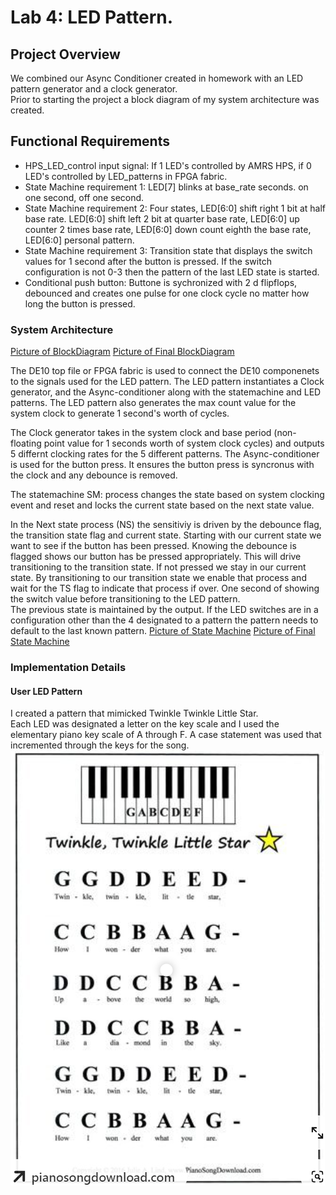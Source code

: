 # Lab 4: LED Pattern.
## Project Overview
We combined our Async Conditioner created in homework with an LED pattern generator and a clock generator.  
Prior to starting the project a block diagram of my system architecture was created.  

## Functional Requirements
 - HPS_LED_control input signal: If 1 LED's controlled by AMRS HPS, if 0 LED's controlled by LED_patterns in FPGA fabric.
 - State Machine requirement 1: LED[7] blinks at base_rate seconds. on one second, off one second. 
 - State Machine requirement 2: Four states, LED[6:0] shift right 1 bit at half base rate. LED[6:0] shift left 2 bit at quarter base rate, LED[6:0] up counter 2 times base rate, LED[6:0] down count eighth the base rate, LED[6:0] personal pattern.
 - State Machine requirement 3: Transition state that displays the switch values for 1 second after the button is pressed.  If the switch configuration is not 0-3 then the pattern of the last LED state is started.  
 - Conditional push button: Buttone is sychronized with 2 d flipflops, debounced and creates one pulse for one clock cycle no matter how long the button is pressed.
 
### System Architecture

[Picture of BlockDiagram](assets/Lab4/Lab4_BlockDiagram.png)
[Picture of Final BlockDiagram](assets/Lab4/Lab4_finalBlock.png.png)

The DE10 top file or FPGA fabric is used to connect the DE10 componenets to the signals used for the LED pattern.
The LED pattern instantiates a Clock generator, and the Async-conditioner along with the statemachine and LED patterns.
The LED pattern also generates the max count value for the system clock to generate 1 second's worth of cycles.  

The Clock generator takes in the system clock and base period (non-floating point value for 1 seconds worth of system clock cycles) and outputs 5 differnt clocking rates for the 5 different patterns. 
The Async-conditioner is used for the button press.  It ensures the button press is syncronus with the clock and any debounce is removed. 

The statemachine SM: process changes the state based on system clocking event and reset and locks the current state based on the next state value.  

In the Next state process (NS) the sensitiviy is driven by the debounce flag, the transition state flag and current state. 
Starting with our current state we want to see if the button has been pressed.  Knowing the debounce is flagged shows our button has be pressed appropriately.  This will drive transitioning to the transition state.  If not pressed we stay in our current state. 
By transitioning to our transition state we enable that process and wait for the TS flag to indicate that process if over.  One second of showing the switch value before transitioning to the LED pattern.  
The previous state is maintained by the output.  If the LED switches are in a configuration other than the 4 designated to a pattern the pattern needs to default to the last known pattern. 
[Picture of State Machine](assets/Lab4/Lab4_State_Diagram.png)
[Picture of Final State Machine](assets/Lab4/Lab4_State_diagram_final.png)


### Implementation Details
#### User LED Pattern
I created a pattern that mimicked Twinkle Twinkle Little Star.  
Each LED was designated a letter on the key scale and I used the elementary piano key scale of A through F. 
A case statement was used that incremented through the keys for the song.  
![Picture of LED pattern justification](assets/Lab4/Lab_4_PersonalPattern.png)
